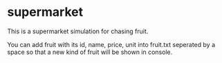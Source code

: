# supermarket
This is a supermarket simulation for chasing fruit.

You can add fruit with its id, name, price, unit into fruit.txt seperated by a space so that a new kind of fruit will be shown in console.
